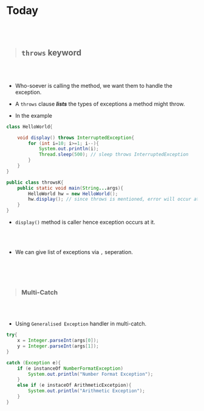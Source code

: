 # Today

<br>
<br>


> ## `throws` keyword

<br>
<br>

- Who-soever is calling the method, we want them to handle the exception.

- A `throws` clause ___lists___ the types of exceptions a method might throw.


- In the example

```java
class HelloWorld{

    void display() throws InterruptedException{
        for (int i=10; i>=1; i--){
            System.out.println(i);
            Thread.sleep(500); // sleep throws InterruptedException
        }
    }
}

public class throwsK{
    public static void main(String...args){
        HelloWorld hw = new HelloWorld();
        hw.display(); // since throws is mentioned, error will occur at this line
    }
}
```

- `display()` method is caller hence exception occurs at it.

<br>
<br>

- We can give list of exceptions via `,` seperation.

<br>
<br>
<br>

> ### Multi-Catch

<br>
<br>

- Using `Generalised Exception` handler in multi-catch.

```java
try{
    x = Integer.parseInt(args[0]);
    y = Integer.parseInt(args[1]);
}

catch (Exception e){
    if (e instanceOf NumberFormatException)
        System.out.println("Number Format Exception");
    }
    else if (e instaceOf ArithmeticExcetpion){
        System.out.println("Arithmetic Exception");
    }
}
```

